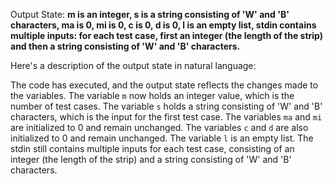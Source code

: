 Output State: **m is an integer, s is a string consisting of 'W' and 'B' characters, ma is 0, mi is 0, c is 0, d is 0, l is an empty list, stdin contains multiple inputs: for each test case, first an integer (the length of the strip) and then a string consisting of 'W' and 'B' characters.**

Here's a description of the output state in natural language:

The code has executed, and the output state reflects the changes made to the variables. The variable `m` now holds an integer value, which is the number of test cases. The variable `s` holds a string consisting of 'W' and 'B' characters, which is the input for the first test case. The variables `ma` and `mi` are initialized to 0 and remain unchanged. The variables `c` and `d` are also initialized to 0 and remain unchanged. The variable `l` is an empty list. The stdin still contains multiple inputs for each test case, consisting of an integer (the length of the strip) and a string consisting of 'W' and 'B' characters.